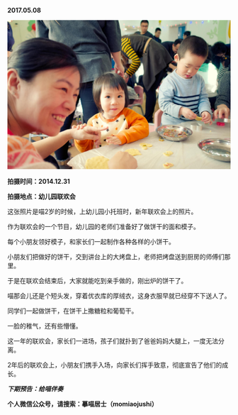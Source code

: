 
          
            
**2017.05.08**



![](img/51001-4d9fa4f672dd5198.jpg)




**拍摄时间：2014.12.31**

**拍摄地点：幼儿园联欢会**

这张照片是喵2岁的时候，上幼儿园小托班时，新年联欢会上的照片。

作为联欢会的一个节目，幼儿园的老师们准备好了做饼干的面和模子。

每个小朋友领好模子，和家长们一起制作各种各样的小饼干。

小朋友们把做好的饼干，交到讲台上的大烤盘上，老师把烤盘送到厨房的师傅们那里。

于是在联欢会结束后，大家就能吃到亲手做的，刚出炉的饼干了。

喵那会儿还是个短头发，穿着优衣库的厚绒衣，这身衣服早就已经穿不下送人了。

同学们一起做饼干，在饼干上撒糖粒和葡萄干。

一脸的稚气，还有些懵懂。

这一年的联欢会，家长们一进场，孩子们就扑到了爸爸妈妈大腿上，一度无法分离。

2年后的联欢会上，小朋友们携手入场，向家长们挥手致意，彻底宣告了他们的成长。


***下期预告：给喵伴奏***


**个人微信公众号，请搜索：摹喵居士（momiaojushi）**

          
        